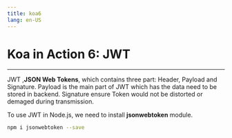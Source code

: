 ```yaml
---
title: koa6
lang: en-US
---
```

# Koa in Action 6: JWT
---
JWT ,**JSON Web Tokens**, which contains three part: Header, Payload and Signature. 
Payload is the main part of JWT which has the data need to be stored in backend. 
Signature ensure Token would not be distorted or demaged during transmission.

To use JWT in Node.js, we need to install **jsonwebtoken** module.

```bash
npm i jsonwebtoken --save
```